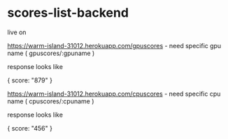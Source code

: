# scores-list-backend
live on

https://warm-island-31012.herokuapp.com/gpuscores   -   need specific gpu name ( gpuscores/:gpuname )



response looks like

{
   score: "879"
}


https://warm-island-31012.herokuapp.com/cpuscores   -   need specific cpu name (
cpuscores/:cpuname )



response looks like

{
   score: "456"
}
